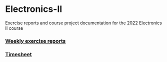 # Electronics-II
Exercise reports and course project documentation for the 2022 Electronics II course

### [Weekly exercise reports](./Exercises)

### [Timesheet](./timesheet.md)
